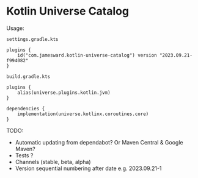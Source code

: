 # Kotlin Universe Catalog

Usage:

`settings.gradle.kts`
```
plugins {
    id("com.jamesward.kotlin-universe-catalog") version "2023.09.21-f994082"
}
```

`build.gradle.kts`
```
plugins {
    alias(universe.plugins.kotlin.jvm)
}

dependencies {
    implementation(universe.kotlinx.coroutines.core)
}
```


TODO:
- Automatic updating from dependabot? Or Maven Central & Google Maven?
- Tests ?
- Channels (stable, beta, alpha)
- Version sequential numbering after date e.g. 2023.09.21-1
